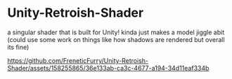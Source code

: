 # Unity-Retroish-Shader
a singular shader that is built for Unity! kinda just makes a model jiggle abit (could use some work on things like how shadows are rendered but overall its fine)



https://github.com/FreneticFurry/Unity-Retroish-Shader/assets/158255865/36e133ab-ca3c-4677-a194-34d11eaf334b

